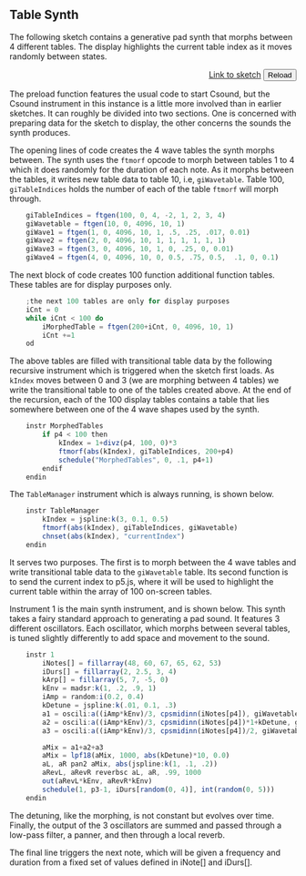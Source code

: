 ## Table Synth

The following sketch contains a generative pad synth that morphs between 4 different tables. The display highlights the current table index as it moves randomly between states. 

[](/pad_synth/index.html ':include :type=iframe width=800px height=400px frameBorder=0 scrolling="no"')
<p align="right">
<a href="https://github.com/rorywalsh/p5.Csound/blob/master/docs/examples/pad_synth/sketch.js" target="_blank">Link to sketch</a>    <button class="button" onclick="reloadPage()">Reload</button>
</p>

The preload function features the usual code to start Csound, but the Csound instrument in this instance is a little more involved than in earlier sketches. It can roughly be divided into two sections. One is concerned with preparing data for the sketch to display, the other concerns the sounds the synth produces.

The opening lines of code creates the 4 wave tables the synth morphs between. The synth uses the `ftmorf` opcode to morph between tables 1 to 4 which it does randomly for the duration of each note. As it morphs between the tables, it writes new table data to table 10, i.e, `giWavetable`. Table 100, `giTableIndices` holds the number of each of the table `ftmorf` will morph through. 

```js
    giTableIndices = ftgen(100, 0, 4, -2, 1, 2, 3, 4)
    giWavetable = ftgen(10, 0, 4096, 10, 1)
    giWave1 = ftgen(1, 0, 4096, 10, 1, .5, .25, .017, 0.01)
    giWave2 = ftgen(2, 0, 4096, 10, 1, 1, 1, 1, 1, 1)
    giWave3 = ftgen(3, 0, 4096, 10, 1, 0, .25, 0, 0.01)
    giWave4 = ftgen(4, 0, 4096, 10, 0, 0.5, .75, 0.5,  .1, 0, 0.1)
```

The next block of code creates 100 function additional function tables. These tables are for display purposes only. 

```js
    ;the next 100 tables are only for display purposes
    iCnt = 0
    while iCnt < 100 do
        iMorphedTable = ftgen(200+iCnt, 0, 4096, 10, 1)
        iCnt +=1
    od
```

The above tables are filled with transitional table data by the following recursive instrument which is triggered when the sketch first loads. As `kIndex` moves between 0 and 3 (we are morphing between 4 tables) we write the transitional table to one of the tables created above. At the end of the recursion, each of the 100 display tables contains a table that lies somewhere between one of the 4 wave shapes used by the synth. 

```js
    instr MorphedTables
        if p4 < 100 then
            kIndex = 1+divz(p4, 100, 0)*3
            ftmorf(abs(kIndex), giTableIndices, 200+p4)
            schedule("MorphedTables", 0, .1, p4+1)
        endif
    endin
```

The `TableManager` instrument which is always running, is shown below.

```js
    instr TableManager
        kIndex = jspline:k(3, 0.1, 0.5)
        ftmorf(abs(kIndex), giTableIndices, giWavetable)
        chnset(abs(kIndex), "currentIndex")
    endin
```

It serves two purposes. The first is to morph between the 4 wave tables and write transitional table data to the `giWavetable` table. Its second function is to send the current index to p5.js, where it will be used to highlight the current table within the array of 100 on-screen tables.

Instrument 1 is the main synth instrument, and is shown below. This synth takes a fairy standard approach to generating a pad sound. It features 3 different oscillators. Each oscillator, which morphs between several tables, is tuned slightly differently to add space and movement to the sound.

```js
    instr 1
        iNotes[] = fillarray(48, 60, 67, 65, 62, 53)
        iDurs[] = fillarray(2, 2.5, 3, 4)
        kArp[] = fillarray(5, 7, -5, 0)
        kEnv = madsr:k(1, .2, .9, 1)
        iAmp = random:i(0.2, 0.4)
        kDetune = jspline:k(.01, 0.1, .3)
        a1 = oscili:a((iAmp*kEnv)/3, cpsmidinn(iNotes[p4]), giWavetable)
        a2 = oscili:a((iAmp*kEnv)/3, cpsmidinn(iNotes[p4])*1+kDetune, giWavetable)
        a3 = oscili:a((iAmp*kEnv)/3, cpsmidinn(iNotes[p4])/2, giWavetable)

        aMix = a1+a2+a3
        aMix = lpf18(aMix, 1000, abs(kDetune)*10, 0.0)
        aL, aR pan2 aMix, abs(jspline:k(1, .1, .2))
        aRevL, aRevR reverbsc aL, aR, .99, 1000 
        out(aRevL*kEnv, aRevR*kEnv)
        schedule(1, p3-1, iDurs[random(0, 4)], int(random(0, 5)))
    endin
```

The detuning, like the morphing, is not constant but evolves over time. Finally, the output of the 3 oscillators are summed and passed through a low-pass filter, a panner, and then through a local reverb. 

The final line triggers the next note, which will be given a frequency and duration from a fixed set of values defined in iNote[] and iDurs[].  

